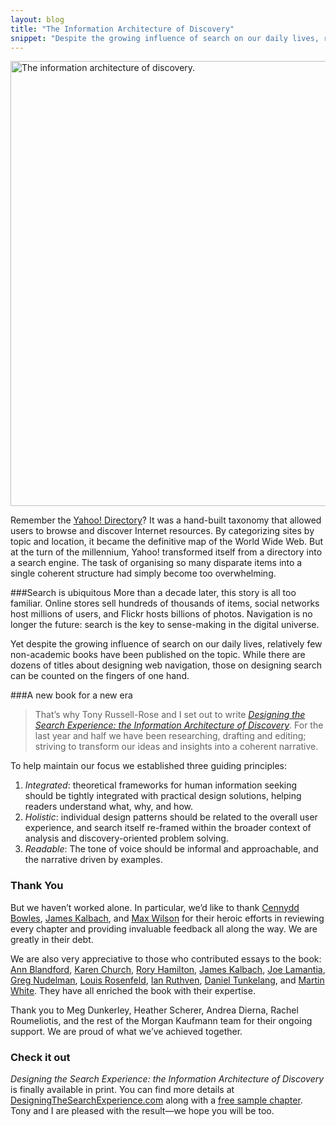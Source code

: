 ```yaml
---
layout: blog
title: "The Information Architecture of Discovery"
snippet: "Despite the growing influence of search on our daily lives, relatively few non-academic books have been published on the topic. That’s why Tony Russell-Rose and I set out to write Designing the Search Experience: the Information Architecture of Discovery. For the last year and half we have been researching, drafting and editing; striving to transform our ideas and insights into a coherent narrative. Tony and I are pleased with the results - we hope you will be too."
---
```


<img src="http://tylertate.com/resources/images/2012-12-18/map.jpg" width="712" class="normal-width" alt="The information architecture of discovery." />

Remember the [Yahoo! Directory](http://dir.yahoo.com)? It was a hand-built taxonomy that allowed users to browse and discover Internet resources. By categorizing sites by topic and location, it became the definitive map of the World Wide Web. But at the turn of the millennium, Yahoo! transformed itself from a directory into a search engine. The task of organising so many disparate items into a single coherent structure had simply become too overwhelming. 

###Search is ubiquitous
More than a decade later, this story is all too familiar. Online stores sell hundreds of thousands of items, social networks host millions of users, and Flickr hosts billions of photos. Navigation is no longer the future: search is the key to sense-making in the digital universe.

Yet despite the growing influence of search on our daily lives, relatively few non-academic books have been published on the topic. While there are dozens of titles about designing web navigation, those on designing search can be counted on the fingers of one hand.

###A new book for a new era
> That’s why Tony Russell-Rose and I set out to write _[Designing the Search Experience: the Information Architecture of Discovery](http://designingthesearchexperience.com)_. For the last year and half we have been researching, drafting and editing; striving to transform our ideas and insights into a coherent narrative.

To help maintain our focus we established three guiding principles:

1. *Integrated*: theoretical frameworks for human information seeking should be tightly integrated with practical design solutions, helping readers understand what, why, and how.
2. *Holistic*: individual design patterns should be related to the overall user experience, and search itself re-framed within the broader context of analysis and discovery-oriented problem solving.
3. *Readable*: The tone of voice should be informal and approachable, and the narrative driven by examples.

### Thank You
But we haven’t worked alone. In particular, we’d like to thank [Cennydd Bowles](http://www.cennydd.co.uk), [James Kalbach](http://experiencinginformation.wordpress.com), and [Max Wilson](http://www.cs.nott.ac.uk/~mlw/) for their heroic efforts in reviewing every chapter and providing invaluable feedback all along the way. We are greatly in their debt.

We are also very appreciative to those who contributed essays to the book: [Ann Blandford](http://www.ucl.ac.uk/uclic/people/a_blandford), [Karen Church](https://twitter.com/karenchurch), [Rory Hamilton](http://everythingiknow.squarespace.com), [James Kalbach](http://experiencinginformation.wordpress.com), [Joe Lamantia](http://www.joelamantia.com), [Greg Nudelman](http://www.designcaffeine.com), [Louis Rosenfeld](http://louisrosenfeld.com/home/), [Ian Ruthven](http://www.cis.strath.ac.uk/cis/staff/index.php?uid=52833), [Daniel Tunkelang](http://thenoisychannel.com), and [Martin White](http://www.intranetfocus.com/about/martin-white). They have all enriched the book with their expertise.

Thank you to Meg Dunkerley, Heather Scherer, Andrea Dierna, Rachel Roumeliotis, and the rest of the Morgan Kaufmann team for their ongoing support. We are proud of what we’ve achieved together. 

### Check it out
_Designing the Search Experience: the Information Architecture of Discovery_ is finally available in print. You can find more details at [DesigningTheSearchExperience.com](http://designingthesearchexperience.com) along with a [free sample chapter](http://designingthesearchexperience.com/downloads/dtse-chapter2.pdf). Tony and I are pleased with the result—we hope you will be too.
